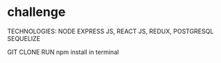# challenge
TECHNOLOGIES:
NODE EXPRESS JS, REACT JS, REDUX, POSTGRESQL SEQUELIZE

GIT CLONE
RUN npm install in terminal
